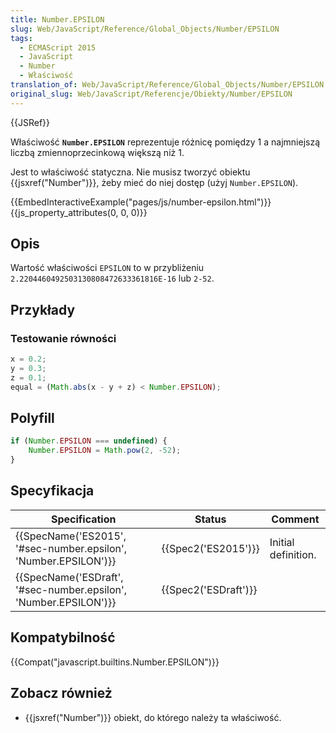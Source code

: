 ```yaml
---
title: Number.EPSILON
slug: Web/JavaScript/Reference/Global_Objects/Number/EPSILON
tags:
  - ECMAScript 2015
  - JavaScript
  - Number
  - Właściwość
translation_of: Web/JavaScript/Reference/Global_Objects/Number/EPSILON
original_slug: Web/JavaScript/Referencje/Obiekty/Number/EPSILON
---
```

{{JSRef}}

Właściwość **`Number.EPSILON`** reprezentuje różnicę pomiędzy 1 a najmniejszą liczbą zmiennoprzecinkową większą niż 1.

Jest to właściwość statyczna. Nie musisz tworzyć obiektu {{jsxref("Number")}}, żeby mieć do niej dostęp (użyj `Number.EPSILON`).

{{EmbedInteractiveExample("pages/js/number-epsilon.html")}}{{js_property_attributes(0, 0, 0)}}

## Opis

Wartość właściwości `EPSILON` to w przybliżeniu  `2.2204460492503130808472633361816E-16` lub `2-52`.

## Przykłady

### Testowanie równości

```js
x = 0.2;
y = 0.3;
z = 0.1;
equal = (Math.abs(x - y + z) < Number.EPSILON);
```

## Polyfill

```js
if (Number.EPSILON === undefined) {
    Number.EPSILON = Math.pow(2, -52);
}
```

## Specyfikacja

| Specification                                                                        | Status                       | Comment             |
| ------------------------------------------------------------------------------------ | ---------------------------- | ------------------- |
| {{SpecName('ES2015', '#sec-number.epsilon', 'Number.EPSILON')}} | {{Spec2('ES2015')}}     | Initial definition. |
| {{SpecName('ESDraft', '#sec-number.epsilon', 'Number.EPSILON')}} | {{Spec2('ESDraft')}} |                     |

## Kompatybilność

{{Compat("javascript.builtins.Number.EPSILON")}}

## Zobacz również

- {{jsxref("Number")}} obiekt, do którego należy ta właściwość.
